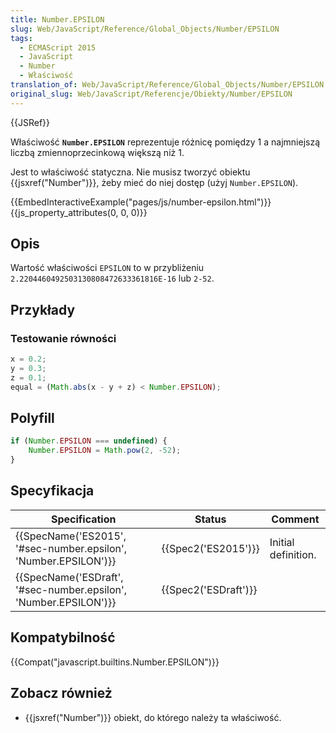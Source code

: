 ```yaml
---
title: Number.EPSILON
slug: Web/JavaScript/Reference/Global_Objects/Number/EPSILON
tags:
  - ECMAScript 2015
  - JavaScript
  - Number
  - Właściwość
translation_of: Web/JavaScript/Reference/Global_Objects/Number/EPSILON
original_slug: Web/JavaScript/Referencje/Obiekty/Number/EPSILON
---
```

{{JSRef}}

Właściwość **`Number.EPSILON`** reprezentuje różnicę pomiędzy 1 a najmniejszą liczbą zmiennoprzecinkową większą niż 1.

Jest to właściwość statyczna. Nie musisz tworzyć obiektu {{jsxref("Number")}}, żeby mieć do niej dostęp (użyj `Number.EPSILON`).

{{EmbedInteractiveExample("pages/js/number-epsilon.html")}}{{js_property_attributes(0, 0, 0)}}

## Opis

Wartość właściwości `EPSILON` to w przybliżeniu  `2.2204460492503130808472633361816E-16` lub `2-52`.

## Przykłady

### Testowanie równości

```js
x = 0.2;
y = 0.3;
z = 0.1;
equal = (Math.abs(x - y + z) < Number.EPSILON);
```

## Polyfill

```js
if (Number.EPSILON === undefined) {
    Number.EPSILON = Math.pow(2, -52);
}
```

## Specyfikacja

| Specification                                                                        | Status                       | Comment             |
| ------------------------------------------------------------------------------------ | ---------------------------- | ------------------- |
| {{SpecName('ES2015', '#sec-number.epsilon', 'Number.EPSILON')}} | {{Spec2('ES2015')}}     | Initial definition. |
| {{SpecName('ESDraft', '#sec-number.epsilon', 'Number.EPSILON')}} | {{Spec2('ESDraft')}} |                     |

## Kompatybilność

{{Compat("javascript.builtins.Number.EPSILON")}}

## Zobacz również

- {{jsxref("Number")}} obiekt, do którego należy ta właściwość.
